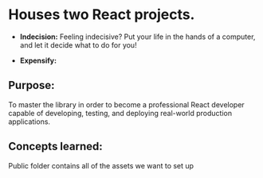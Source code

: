 # **Houses two React projects.**

- **Indecision:** Feeling indecisive? Put your life in the hands of a computer, and let it decide what to do for you!  

- **Expensify:**

## Purpose:

To master the library in order to become a professional React developer capable of developing, testing, and deploying real-world production applications.

## Concepts learned:

Public folder contains all of the assets we want to set up
